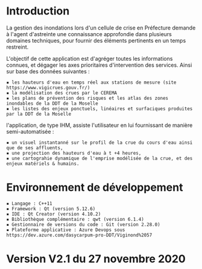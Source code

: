 # Introduction

La gestion des inondations lors d'un cellule de crise en Préfecture demande à l'agent d'astreinte une connaissance approfondie dans plusieurs domaines techniques, pour fournir des éléments pertinents en un temps restreint.

L'objectif de cette application est d'agréger toutes les informations connues, et dégager les axes prioritaires d'intervention des services. Ainsi sur base des données suivantes :

    ▪ les hauteurs d'eau en temps réel aux stations de mesure (site https://www.vigicrues.gouv.fr/)
    ▪ la modélisation des crues par le CEREMA
    ▪ les plans de prévention des risques et les atlas des zones inondables de la DDT de la Moselle
    ▪ les listes des enjeux ponctuels, linéaires et surfaciques produites par la DDT de la Moselle

l'application, de type IHM, assiste l'utilisateur en lui fournissant de manière semi-automatisée :

    ▪ un visuel instantanné sur le profil de la crue du cours d'eau ainsi que de ses affluents,
    ▪ une projection des hauteurs d'eau à t +4 heures, 
    ▪ une cartograhie dynamique de l'emprise modélisée de la crue, et des enjeux matériels & humains.

# Environnement de développement

    ▪ Langage : C++11
    ▪ Framework : Qt (version 5.12.6)
    ▪ IDE : Qt Creator (version 4.10.2)
    ▪ Bibliothèque complémentaire : qwt (version 6.1.4)
    ▪ Gestionnaire de versions du code : Git (version 2.28.0)
    ▪ Plateforme applicative : Azure Devops sous https://dev.azure.com/dasycarpum-pro-DDT/Viginond%2057

# Version V2.1 du 27 novembre 2020
